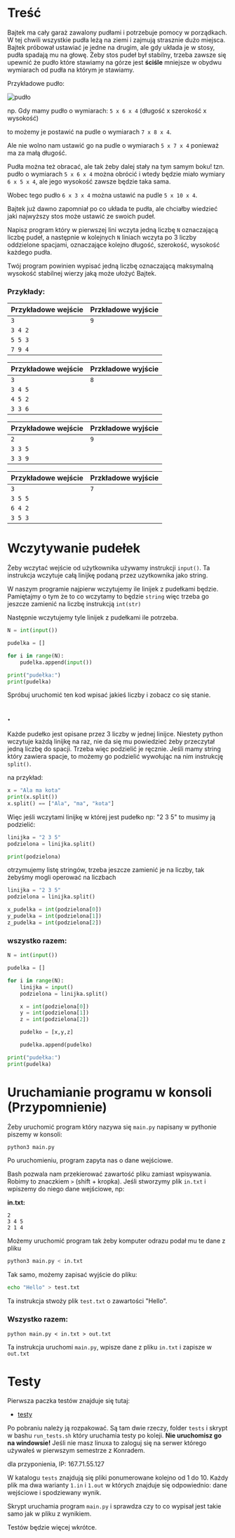 # Treść


Bajtek ma cały garaż zawalony pudłami i potrzebuje pomocy w porządkach. W tej chwili wszystkie pudła leżą na ziemi i zajmują strasznie dużo miejsca. Bajtek próbował ustawiać je jedne na drugim, ale gdy układa je w stosy, pudła spadają mu na głowę. Żeby stos pudeł był stabilny, trzeba zawsze się upewnić że pudło które stawiamy na górze jest **ściśle** mniejsze w obydwu wymiarach od pudła na którym je stawiamy.

Przykładowe pudło:

![pudło](https://szaloneliczby.pl/wp-content/uploads/2016/09/wysokosc-szerokosc-dlugosc-prostopadloscianu-rys.png)

np. Gdy mamy pudło o wymiarach: `5 x 6 x 4` (długość x szerokość x wysokość)

to możemy je postawić na pudle o wymiarach `7 x 8 x 4`. 

Ale nie wolno nam ustawić go na pudle o wymiarach `5 x 7 x 4` ponieważ ma za małą długość.

Pudła można też obracać, ale tak żeby dalej stały na tym samym boku! tzn. pudło o wymiarach `5 x 6 x 4` można obrócić i wtedy będzie miało wymiary `6 x 5 x 4`, ale jego wysokość zawsze będzie taka sama.

Wobec tego pudło `6 x 3 x 4` można ustawić na pudle `5 x 10 x 4`.


Bajtek już dawno zapomniał po co układa te pudła, ale chciałby wiedzieć jaki najwyższy stos może ustawić ze swoich pudeł.

Napisz program który w pierwszej lini wczyta jedną liczbę `N` oznaczającą liczbę pudeł, a następnie w kolejnych `N` liniach wczyta po 3 liczby oddzielone spacjami, oznaczające kolejno długość, szerokość, wysokość każdego pudła.

Twój program powinien wypisać jedną liczbę oznaczającą maksymalną wysokość stabilnej wierzy jaką może ułożyć Bajtek.

### Przykłady:

| Przykładowe wejście | Przkładowe wyjście |
| ------------------- | ------------------ |
| `3`                 | `9   `             |
| `3 4 2`             |                    |
| `5 5 3`             |                    |
| `7 9 4`             |                    |

| Przykładowe wejście | Przkładowe wyjście |
| ------------------- | ------------------ |
| `3`                 | `8   `             |
| `3 4 5`             |                    |
| `4 5 2`             |                    |
| `3 3 6`             |                    |

| Przykładowe wejście | Przkładowe wyjście |
| ------------------- | ------------------ |
| `2`                 | `9   `             |
| `3 3 5`             |                    |
| `3 3 9`             |                    |

| Przykładowe wejście | Przkładowe wyjście |
| ------------------- | ------------------ |
| `3`                 | `7`                |
| `3 5 5`             |                    |
| `6 4 2`             |                    |
| `3 5 3`             |                    |


# Wczytywanie pudełek

Żeby wczytać wejście od użytkownika używamy instrukcji `input()`. Ta instrukcja wczytuje całą linijkę
podaną przez uzytkownika jako string. 

W naszym programie najpierw wczytujemy ile linijek z pudełkami będzie. Pamiętajmy o tym że to co wczytamy
to będzie `string` więc trzeba go jeszcze zamienić na liczbę instrukcją `int(str)`

Następnie wczytujemy tyle linijek z pudełkami ile potrzeba.

```python
N = int(input())

pudelka = []

for i in range(N):
    pudelka.append(input())

print("pudełka:")
print(pudelka)
```

Spróbuj uruchomić ten kod wpisać jakieś liczby i zobacz co się stanie.

.
---------------------

Każde pudełko jest opisane przez 3 liczby w jednej linijce.
Niestety python wczytuje każdą linijkę na raz, nie da się mu powiedzieć żeby przeczytał jedną liczbę do spacji. Trzeba więc podzielić je ręcznie. Jeśli mamy string który zawiera spacje, to możemy go podzielić wywołując na nim instrukcję `split()`.

na przykład:
```python
x = "Ala ma kota"
print(x.split())
x.split() == ["Ala", "ma", "kota"]
```

Więc jeśli wczytami linijkę w której jest pudełko np: "2 3 5"
to musimy ją podzielić:

```python
linijka = "2 3 5"
podzielona = linijka.split()

print(podzielona)
```

otrzymujemy listę stringów, trzeba jeszcze zamienić je na liczby, tak żebyśmy mogli operować na liczbach

```python
linijka = "2 3 5"
podzielona = linijka.split()

x_pudelka = int(podzielona[0])
y_pudelka = int(podzielona[1])
z_pudelka = int(podzielona[2])
```

### wszystko razem:

```python
N = int(input())

pudelka = []

for i in range(N):
    linijka = input()
    podzielona = linijka.split()

    x = int(podzielona[0])
    y = int(podzielona[1])
    z = int(podzielona[2])

    pudelko = [x,y,z]

    pudelka.append(pudelko)

print("pudełka:")
print(pudelka)
```

# Uruchamianie programu w konsoli (Przypomnienie)

Żeby uruchomić program który nazywa się `main.py` napisany w pythonie piszemy w konsoli:
```bash
python3 main.py
```

Po uruchomieniu, program zapyta nas o dane wejściowe.

Bash pozwala nam przekierować zawartość pliku zamiast wpisywania. Robimy to znaczkiem `>` (shift + kropka). Jeśli stworzymy plik `in.txt` i wpiszemy do niego dane wejściowe, np:

**in.txt:**
```
2
3 4 5
2 1 4
```

Możemy uruchomić program tak żeby komputer odrazu podał mu te dane z pliku

```bash
python3 main.py < in.txt
```

Tak samo, możemy zapisać wyjście do pliku:

```bash
echo "Hello" > test.txt
```
Ta instrukcja stwoży plik `test.txt` o zawartości "Hello".

### Wszystko razem:
```
python main.py < in.txt > out.txt
```
Ta instrukcja uruchomi `main.py`, wpisze dane z pliku `in.txt` i zapisze w `out.txt`

# Testy

Pierwsza paczka testów znajduje się tutaj:
- [testy](/zadanie_domowe/testy.zip)

Po pobraniu należy ją rozpakować. Są tam dwie rzeczy, folder `tests` i skrypt w bashu `run_tests.sh` który uruchamia testy po koleji. **Nie uruchomisz go na windowsie!** Jeśli nie masz linuxa to zaloguj się na serwer którego używałeś w pierwszym semestrze z Konradem.

dla przyponienia, IP: 167.71.55.127

W katalogu `tests` znajdują się pliki ponumerowane kolejno od 1 do 10.
Każdy plik ma dwa warianty `1.in` i `1.out` w których znajduje się odpowiednio: dane wejściowe i spodziewany wynik.

Skrypt uruchamia program `main.py` i sprawdza czy to co wypisał jest takie samo jak w pliku z wynikiem.

Testów będzie więcej wkrótce.